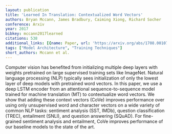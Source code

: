 ```yaml
---
layout: publication
title: 'Learned In Translation: Contextualized Word Vectors'
authors: Bryan Mccann, James Bradbury, Caiming Xiong, Richard Socher
conference: Arxiv
year: 2017
bibkey: mccann2017learned
citations: 538
additional_links: [{name: Paper, url: 'https://arxiv.org/abs/1708.00107'}]
tags: ["Model Architecture", "Training Techniques"]
short_authors: Mccann et al.
---
```

Computer vision has benefited from initializing multiple deep layers with
weights pretrained on large supervised training sets like ImageNet. Natural
language processing (NLP) typically sees initialization of only the lowest
layer of deep models with pretrained word vectors. In this paper, we use a deep
LSTM encoder from an attentional sequence-to-sequence model trained for machine
translation (MT) to contextualize word vectors. We show that adding these
context vectors (CoVe) improves performance over using only unsupervised word
and character vectors on a wide variety of common NLP tasks: sentiment analysis
(SST, IMDb), question classification (TREC), entailment (SNLI), and question
answering (SQuAD). For fine-grained sentiment analysis and entailment, CoVe
improves performance of our baseline models to the state of the art.